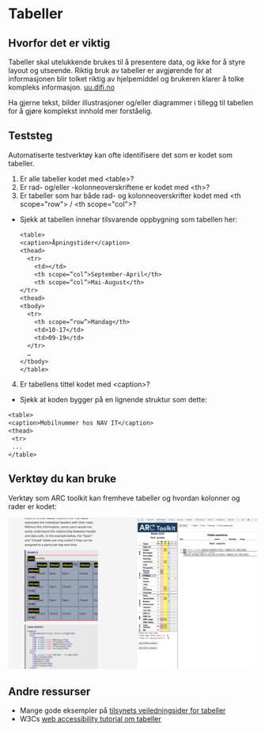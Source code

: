 # Tabeller

## Hvorfor det er viktig
Tabeller skal utelukkende brukes til å presentere data, og ikke for å styre layout og utseende. 
Riktig bruk av tabeller er avgjørende for at informasjonen blir tolket riktig av hjelpemiddel og brukeren klarer å tolke kompleks informasjon. [uu.difi.no](https://uu.difi.no/krav-og-regelverk/losningsforslag-web/tabeller)


Ha gjerne tekst, bilder illustrasjoner og/eller diagrammer i tillegg til tabellen for å gjøre komplekst innhold mer forståelig.

## Teststeg
Automatiserte testverktøy kan ofte identifisere det som er kodet som tabeller.

1. Er alle tabeller kodet med &lt;table&gt;? 
2. Er rad- og/eller -kolonneoverskriftene er kodet med &lt;th&gt;?
3. Er tabeller som har både rad- og kolonneoverskrifter kodet med &lt;th scope="row"&gt; / &lt;th scope="col"&gt;?
  - Sjekk at tabellen innehar tilsvarende oppbygning som tabellen her:
    ```
    <table>
    <caption>Åpningstider</caption>
    <thead>
      <tr>
        <td></td>
        <th scope=”col”>September-April</th>
        <th scope=”col”>Mai-August</th>
    </tr>
    <thead>
    <tbody>
      <tr>
        <th scope=”row”>Mandag</th>
        <td>10-17</td>
        <td>09-19</td>
      </tr>
      …
    </tbody>
    </table>
    ``` 

4. Er tabellens tittel kodet med &lt;caption&gt;?
  - Sjekk at koden bygger på en lignende struktur som dette:
  ```
  <table>
  <caption>Mobilnummer hos NAV IT</caption>
  <thead>
   <tr>
   ...
  </table>
  ```

## Verktøy du kan bruke
Verktøy som ARC toolkit kan fremheve tabeller og hvordan kolonner og rader er kodet:

![test med ARCtoolkit på tabeller](hvordan-faa-det-til/UU-testing/manuell-testing/tabeller-arc.png)

## Andre ressurser
* Mange gode eksempler på [tilsynets veiledningsider for tabeller](https://uu.difi.no/krav-og-regelverk/losningsforslag-web/tabeller)
* W3Cs [web accessibility tutorial om tabeller](https://www.w3.org/WAI/tutorials/tables/)

